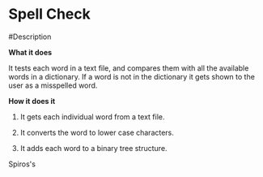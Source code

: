 #							Spell Check

#Description

**What it does**

It tests each word in a text file, and compares them with all the available words in a dictionary.
If a word is not in the dictionary it gets shown to the user as a misspelled word.

**How it does it**

1. It gets each individual word from a text file.

2. It converts the word to lower case characters.

3. It adds each word to a binary tree structure.

Spiros's

